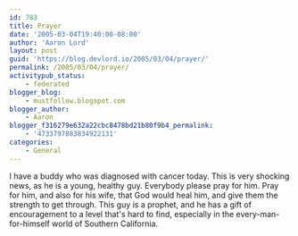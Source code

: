 ```yaml
---
id: 783
title: Prayer
date: '2005-03-04T19:40:00-08:00'
author: 'Aaron Lord'
layout: post
guid: 'https://blog.devlord.io/2005/03/04/prayer/'
permalink: /2005/03/04/prayer/
activitypub_status:
    - federated
blogger_blog:
    - mustfollow.blogspot.com
blogger_author:
    - Aaron
blogger_f316279e632a22cbc8478bd21b80f9b4_permalink:
    - '4733797883834922131'
categories:
    - General
---
```


I have a buddy who was diagnosed with cancer today.  This is very shocking news, as he is a young, healthy guy.  Everybody please pray for him.  Pray for him, and also for his wife, that God would heal him, and give them the strength to get through.  This guy is a prophet, and he has a gift of encouragement to a level that's hard to find, especially in the every-man-for-himself world of Southern California.

